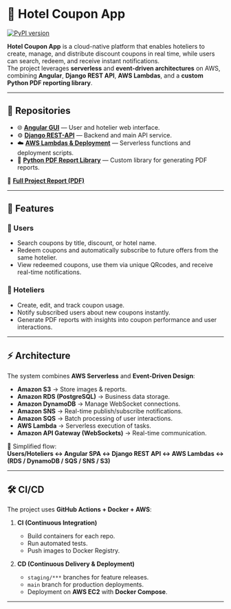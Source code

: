 # 🏨 Hotel Coupon App

[![PyPI version](https://badge.fury.io/py/hotel-coupon-app-package-alexandermamani.svg)](https://pypi.org/project/hotel-coupon-app-package-alexandermamani/)

**Hotel Coupon App** is a cloud-native platform that enables hoteliers to create, manage, and distribute discount coupons in real time, while users can search, redeem, and receive instant notifications.  
The project leverages **serverless** and **event-driven architectures** on AWS, combining **Angular**, **Django REST API**, **AWS Lambdas**, and a **custom Python PDF reporting library**.

---

## 📂 Repositories

- 🌐 [**Angular GUI**](https://github.com/alexandermamaniy/ccp-hotel-coupon-frontend) — User and hotelier web interface.  
- ⚙️ [**Django REST-API**](https://github.com/alexandermamaniy/ccp-hotel-coupon-backend) — Backend and main API service.  
- ☁️ [**AWS Lambdas & Deployment**](https://github.com/alexandermamaniy/ccp-hotel-coupon-deploy) — Serverless functions and deployment scripts.  
- 📑 [**Python PDF Report Library**](https://pypi.org/project/hotel-coupon-app-package-alexandermamani/) — Custom library for generating PDF reports.  

📖 [**Full Project Report (PDF)**](https://github.com/alexandermamaniy/hotel-coupon-app/blob/main/document/hotel_coupon_app_document.pdf)

---

## 🚀 Features

### 👤 Users
- Search coupons by title, discount, or hotel name.  
- Redeem coupons and automatically subscribe to future offers from the same hotelier.  
- View redeemed coupons, use them via unique QRcodes, and receive real-time notifications.  

### 🏨 Hoteliers
- Create, edit, and track coupon usage.  
- Notify subscribed users about new coupons instantly.  
- Generate PDF reports with insights into coupon performance and user interactions.  

---

## ⚡ Architecture

The system combines **AWS Serverless** and **Event-Driven Design**:

- **Amazon S3** → Store images & reports.  
- **Amazon RDS (PostgreSQL)** → Business data storage.  
- **Amazon DynamoDB** → Manage WebSocket connections.  
- **Amazon SNS** → Real-time publish/subscribe notifications.  
- **Amazon SQS** → Batch processing of user interactions.  
- **AWS Lambda** → Serverless execution of tasks.  
- **Amazon API Gateway (WebSockets)** → Real-time communication.  

📌 Simplified flow:  
**Users/Hoteliers ↔ Angular SPA ↔ Django REST API ↔ AWS Lambdas ↔ (RDS / DynamoDB / SQS / SNS / S3)**

---

## 🛠️ CI/CD

The project uses **GitHub Actions + Docker + AWS**:

1. **CI (Continuous Integration)**  
   - Build containers for each repo.  
   - Run automated tests.  
   - Push images to Docker Registry.  

2. **CD (Continuous Delivery & Deployment)**  
   - `staging/***` branches for feature releases.  
   - `main` branch for production deployments.  
   - Deployment on **AWS EC2** with **Docker Compose**.  

---

